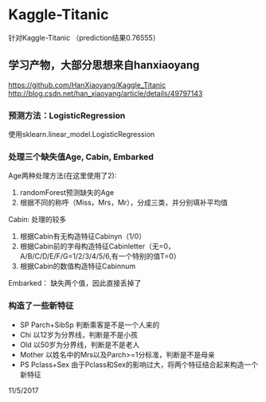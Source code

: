# Kaggle-Titanic
针对Kaggle-Titanic （prediction结果0.76555）
## 学习产物，大部分思想来自hanxiaoyang 
https://github.com/HanXiaoyang/Kaggle_Titanic         
http://blog.csdn.net/han_xiaoyang/article/details/49797143

### 预测方法：LogisticRegression
使用sklearn.linear_model.LogisticRegression

### 处理三个缺失值Age, Cabin, Embarked
Age两种处理方法(在这里使用了2):
1. randomForest预测缺失的Age
2. 根据不同的称呼（Miss，Mrs，Mr），分成三类，并分别填补平均值

Cabin:
处理的较多
1. 根据Cabin有无构造特征Cabinyn（1/0）
2. 根据Cabin前的字母构造特征Cabinletter（无=0，A/B/C/D/E/F/G=1/2/3/4/5/6,有一个特别的值T=0）
3. 根据Cabin的数值构造特征Cabinnum

Embarked：
缺失两个值，因此直接丢掉了

### 构造了一些新特征
* SP
Parch+SibSp 判断乘客是不是一个人来的
* Chi
以12岁为分界线，判断是不是小孩
* Old
以50岁为分界线，判断是不是老人
* Mother
以姓名中的Mrs以及Parch>=1分标准，判断是不是母亲
* PS
Pclass+Sex 由于Pclass和Sex的影响过大，将两个特征结合起来构造一个新特征

11/5/2017

